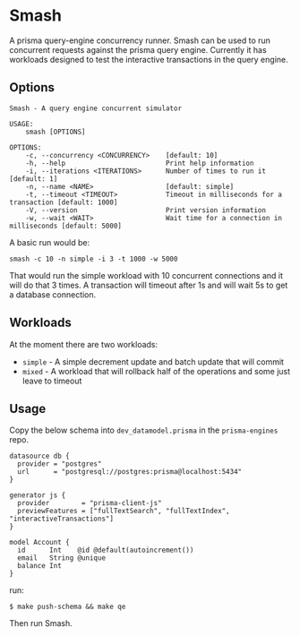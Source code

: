 # Smash

A prisma query-engine concurrency runner. Smash can be used to run concurrent requests against the prisma query engine.
Currently it has workloads designed to test the interactive transactions in the query engine.

## Options

```
Smash - A query engine concurrent simulator

USAGE:
    smash [OPTIONS]

OPTIONS:
    -c, --concurrency <CONCURRENCY>    [default: 10]
    -h, --help                         Print help information
    -i, --iterations <ITERATIONS>      Number of times to run it [default: 1]
    -n, --name <NAME>                  [default: simple]
    -t, --timeout <TIMEOUT>            Timeout in milliseconds for a transaction [default: 1000]
    -V, --version                      Print version information
    -w, --wait <WAIT>                  Wait time for a connection in milliseconds [default: 5000]
```

A basic run would be:

```
smash -c 10 -n simple -i 3 -t 1000 -w 5000
```

That would run the simple workload with 10 concurrent connections and it will do that 3 times. A transaction will timeout after 1s and will wait 5s to get a database connection.

## Workloads

At the moment there are two workloads:

- `simple` - A simple decrement update and batch update that will commit
- `mixed` - A workload that will rollback half of the operations and some just leave to timeout

## Usage

Copy the below schema into `dev_datamodel.prisma` in the `prisma-engines` repo.

```
datasource db {
  provider = "postgres"
  url      = "postgresql://postgres:prisma@localhost:5434"
}

generator js {
  provider        = "prisma-client-js"
  previewFeatures = ["fullTextSearch", "fullTextIndex", "interactiveTransactions"]
}

model Account {
  id      Int    @id @default(autoincrement())
  email   String @unique
  balance Int
}
```

run:

```
$ make push-schema && make qe
```

Then run Smash.
